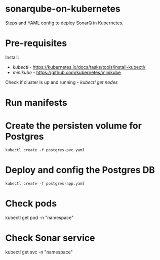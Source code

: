 # sonarqube-on-kubernetes
Steps and YAML config to deploy SonarQ in Kubernetes.

# Pre-requisites
Install:
- *kubectl* - https://kubernetes.io/docs/tasks/tools/install-kubectl/
- *minikube* - https://github.com/kubernetes/minikube

Check if cluster is up and running - *kubectl get nodes*

# Run manifests

# Create the persisten volume for Postgres
```kubectl create -f postgres-pvc.yaml```
# Deploy and config the Postgres DB
```kubectl create -f postgres-app.yaml```



# Check pods

 kubectl get pod -n "namespace"

# Check Sonar service

kubectl get svc -n "namespace"
